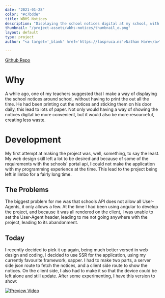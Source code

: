 ```yaml
---
date: "2021-01-28"
color: "#c7bdde"
title: WBHS Notices
description: "Displaying the school notices digital at my school, with an automatic refresh and less paper waste"
thumbnail: "/project-assets/wbhs-notices/thumbnail_o.png"
layout: default
type: project
author: "<a target='_blank' href='https://laspruca.nz'>Nathan Hare</a>"

---
```

[Github Repo](https://github.com/laspruca/wbhs_notices)

# Why

A while ago, one of my teachers suggested that I make a way of displaying the school notices around school, without
having to print the out all the time. He had been printing out the notices and sticking them on his door daily, this
lead to lots of paper. Not only would having a way of showing the notices digital be more convenient, but it would also
be more resourceful, creating less waste.

# Development

My first attempt at making the project was, well, something, to say the least. My web design skill left a lot to be
desired and because of some of the requirements with the schools' portal api, I could not make the application with my
programming experience at the time. This lead to the project being left in limbo for a fairly long time.

## The Problems

The biggest problem for me was that schools API does not allow all User-Agents, it only allows a few. At the time I had
been using angular to develop the project, and because it was all rendered on the client, I was unable to set the
User-Agent header, leading to me not going anywhere with the project, leading to its abandonment.

## Today

I recently decided to pick it up again, being much better versed in web design and coding, I decided to use SSR for the
application, using my currently favourite framework, sapper. I had to make two parts, a server side json route to fetch
the notices, and a client side route to show the notices. On the client side, I also had to make it so that the device
could be left alone and still update. After some experimenting, I have this version to show:

[![Preview Video](/projects/wbhs_notices/demo.webp)](https://drive.google.com/file/d/1MlaPtpZPDbG9GDfQl8oWR-fwscvHPqvo/view)

